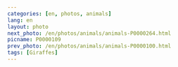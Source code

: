 ```yaml
---
categories: [en, photos, animals]
lang: en
layout: photo
next_photo: /en/photos/animals/animals-P0000264.html
picname: P0000109
prev_photo: /en/photos/animals/animals-P0000100.html
tags: [Giraffes]
---
```

